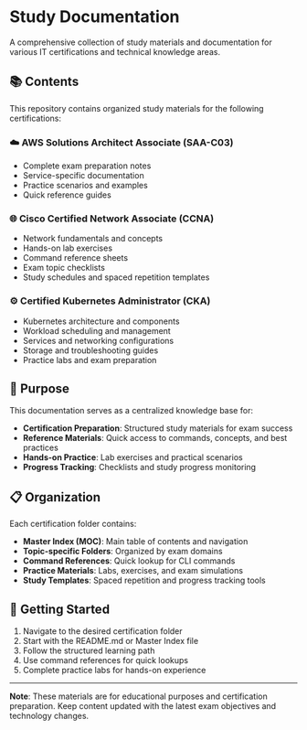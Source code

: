 # Study Documentation

A comprehensive collection of study materials and documentation for various IT certifications and technical knowledge areas.

## 📚 Contents

This repository contains organized study materials for the following certifications:

### ☁️ AWS Solutions Architect Associate (SAA-C03)

- Complete exam preparation notes
- Service-specific documentation
- Practice scenarios and examples
- Quick reference guides

### 🌐 Cisco Certified Network Associate (CCNA)

- Network fundamentals and concepts
- Hands-on lab exercises
- Command reference sheets
- Exam topic checklists
- Study schedules and spaced repetition templates

### ⚙️ Certified Kubernetes Administrator (CKA)

- Kubernetes architecture and components
- Workload scheduling and management
- Services and networking configurations
- Storage and troubleshooting guides
- Practice labs and exam preparation

## 🎯 Purpose

This documentation serves as a centralized knowledge base for:

- **Certification Preparation**: Structured study materials for exam success
- **Reference Materials**: Quick access to commands, concepts, and best practices
- **Hands-on Practice**: Lab exercises and practical scenarios
- **Progress Tracking**: Checklists and study progress monitoring

## 📋 Organization

Each certification folder contains:

- **Master Index (MOC)**: Main table of contents and navigation
- **Topic-specific Folders**: Organized by exam domains
- **Command References**: Quick lookup for CLI commands
- **Practice Materials**: Labs, exercises, and exam simulations
- **Study Templates**: Spaced repetition and progress tracking tools

## 🚀 Getting Started

1. Navigate to the desired certification folder
2. Start with the README.md or Master Index file
3. Follow the structured learning path
4. Use command references for quick lookups
5. Complete practice labs for hands-on experience

---

**Note**: These materials are for educational purposes and certification preparation. Keep content updated with the latest exam objectives and technology changes.
